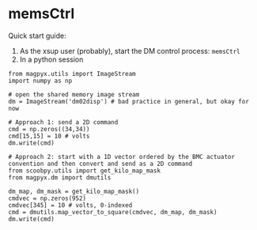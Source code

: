 # memsCtrl


Quick start guide:

1. As the xsup user (probably), start the DM control process: `memsCtrl`
2. In a python session

```
from magpyx.utils import ImageStream
import numpy as np

# open the shared memory image stream
dm = ImageStream('dm02disp') # bad practice in general, but okay for now 

# Approach 1: send a 2D command
cmd = np.zeros((34,34))
cmd[15,15] = 10 # volts
dm.write(cmd)

# Approach 2: start with a 1D vector ordered by the BMC actuator convention and then convert and send as a 2D command
from scoobpy.utils import get_kilo_map_mask
from magpyx.dm import dmutils

dm_map, dm_mask = get_kilo_map_mask()
cmdvec = np.zeros(952)
cmdvec[345] = 10 # volts, 0-indexed
cmd = dmutils.map_vector_to_square(cmdvec, dm_map, dm_mask)
dm.write(cmd)
```
